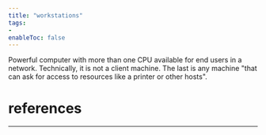 ```yaml
---
title: "workstations"
tags:
- 
enableToc: false
---
```


Powerful computer with more than one CPU available for end users in a network. Technically, it is not a client machine. The last is any machine "that can ask for access to resources like a printer or other hosts".

# references

---